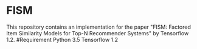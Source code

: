 # FISM
This repository contains an implementation for the paper "FISM: Factored Item Similarity Models for Top-N Recommender Systems" by Tensorflow 1.2.
#Requirement
Python 3.5
Tensorflow 1.2
